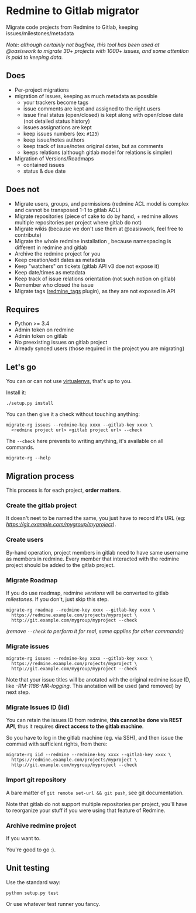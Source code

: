 Redmine to Gitlab migrator
==========================

Migrate code projects from Redmine to Gitlab, keeping issues/milestones/metadata

*Note: although certainly not bugfree, this tool has been used at @oasiswork
 to migrate 30+ projects with 1000+ issues, and some attention is paid to
 keeping data.*

Does
----

- Per-project migrations
- migration of issues, keeping as much metadata as possible
  - your trackers become tags
  - issue comments are kept and assigned to the right users
  - issue final status (open/closed) is kept along with open/close date (not
    detailed status history)
  - issues assignations are kept
  - keep issues numbers (ex: `#123`)
  - keep issue/notes authors
  - keep track of issue/notes original dates, but as comments
  - keeps relations (although gitlab model for relations is simpler)
- Migration of Versions/Roadmaps
  - contained issues
  - status & due date

Does not
--------

- Migrate users, groups, and permissions (redmine ACL model is complex and
  cannot be transposed 1-1 to gitlab ACL)
- Migrate repositories (piece of cake to do by hand, + redmine allows multiple
  repositories per project where gitlab do not)
- Migrate wikis (because we don't use them at @oasiswork, feel free to contribute)
- Migrate the whole redmine installation , because namespacing is different in
  redmine and gitlab
- Archive the redmine project for you
- Keep creation/edit dates as metadata
- Keep "watchers" on tickets (gitlab API v3 doe not expose it)
- Keep date/times as metadata
- Keep track of issue relations orientation (not such notion on gitlab)
- Remember who closed the issue
- Migrate tags ([redmine_tags](https://www.redmine.org/plugins/redmine_tags)
  plugin), as they are not exposed in API

Requires
--------

- Python >= 3.4
- Admin token on redmine
- Admin token on gitlab
- No preexisting issues on gitlab project
- Already synced users (those required in the project you are migrating)


Let's go
--------

You can or can not use
[virtualenvs](http://docs.python-guide.org/en/latest/dev/virtualenvs/), that's
up to you.

Install it:

    ./setup.py install

You can then give it a check without touching anything:

    migrate-rg issues --redmine-key xxxx --gitlab-key xxxx \
      <redmine project url> <gitlab project url> --check

The `--check` here prevents to writing anything, it's available on all
commands.

    migrate-rg --help

Migration process
-----------------

This process is for each project, **order matters**.

### Create the gitlab project

It doesn't neet to be named the same, you just have to record it's URL (eg:
*https://git.example.com/mygroup/myproject*).

### Create users

By-hand operation, project members in gitlab need to have same username as
members in redmine. Every member that interacted with the redmine project
should be added to the gitlab project.

### Migrate Roadmap

If you do use roadmap, redmine *versions* will be converted to gitlab
*milestones*. If you don't, just skip this step.

    migrate-rg roadmap --redmine-key xxxx --gitlab-key xxxx \
      https://redmine.example.com/projects/myproject \
      http://git.example.com/mygroup/myproject --check

*(remove `--check` to perform it for real, same applies for other commands)*

### Migrate issues

    migrate-rg issues --redmine-key xxxx --gitlab-key xxxx \
      https://redmine.example.com/projects/myproject \
      http://git.example.com/mygroup/myproject --check

Note that your issue titles will be anotated with the original redmine issue
ID, like *-RM-1186-MR-logging*. This anotation will be used (and removed) by
next step.

### Migrate Issues ID (iid)

You can retain the issues ID from redmine, **this cannot be done via REST
API**, thus it requires **direct access to the gitlab machine**.

So you have to log in the gitlab machine (eg. via SSH), and then issue the
commad with sufficient rights, from there:

    migrate-rg iid --redmine --redmine-key xxxx --gitlab-key xxxx \
      https://redmine.example.com/projects/myproject \
      http://git.example.com/mygroup/myproject --check


### Import git repository

A bare matter of `git remote set-url && git push`, see git documentation.

Note that gitlab do not support multiple repositories per project, you'll have
to reorganize your stuff if you were using that feature of Redmine.

### Archive redmine project

If you want to.

You're good to go :).

Unit testing
------------

Use the standard way:

    python setup.py test

Or use whatever test runner you fancy.

